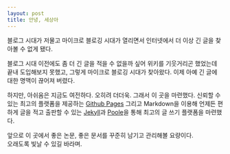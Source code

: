 ```yaml
---
layout: post
title: 안녕, 세상아
---
```


<div class="message">
  블로그 시대가 저물고 마이크로 블로깅 시대가 열리면서 인터넷에서 더 이상 긴 글을 찾아볼 수 없게 됐다.
</div>

블로그 시대 이전에도 좀 더 긴 글을 적을 수 없을까 싶어 위키를 기웃거리곤 했었는데 끝내 도입해보지 못했고, 그렇게 마이크로 블로깅 시대가 찾아왔다. 이제 아예 긴 글에 대한 명맥이 끊어져 버렸다.

하지만, 아쉬움은 지금도 여전하다. 오히려 더더욱. 그래서 이 곳을 마련했다. 신뢰할 수 있는 최고의 플랫폼을 제공하는 [Github Pages][1] 그리고 Markdown을 이용해 언제든 편하게 글을 적고 출판할 수 있는 [Jekyll][2]과 [Poole][3]을 통해 최고의 글 쓰기 플랫폼을 마련했다.

앞으로 이 곳에서 좋은 논문, 좋은 문서를 꾸준히 남기고 관리해볼 요량이다.  
오래도록 빛날 수 있길 바라며.

[1]: https://pages.github.com/
[2]: http://jekyllrb.com/
[3]: http://getpoole.com/
